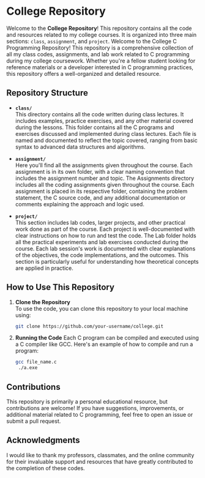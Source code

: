 # College Repository

Welcome to the **College Repository**! This repository contains all the code and resources related to my college courses. It is organized into three main sections: `class`, `assignment`, and `project`.
Welcome to the College C Programming Repository! This repository is a comprehensive collection of all my class codes, assignments, and lab work related to C programming during my college coursework. Whether you're a fellow student looking for reference materials or a developer interested in C programming practices, this repository offers a well-organized and detailed resource.
## Repository Structure

- **`class/`**  
  This directory contains all the code written during class lectures. It includes examples, practice exercises, and any other material covered during the lessons.
  This folder contains all the C programs and exercises discussed and implemented during class lectures. Each file is named and documented to reflect the topic covered, ranging from basic syntax to advanced data structures and algorithms.

- **`assignment/`**  
  Here you'll find all the assignments given throughout the course. Each assignment is in its own folder, with a clear naming convention that includes the assignment number and topic.
  The Assignments directory includes all the coding assignments given throughout the course. Each assignment is placed in its respective folder, containing the problem statement, the C source code, and any additional documentation or comments explaining the approach and logic used.
- **`project/`**  
  This section includes lab codes, larger projects, and other practical work done as part of the course. Each project is well-documented with clear instructions on how to run and test the code.
  The Lab folder holds all the practical experiments and lab exercises conducted during the course. Each lab session's work is documented with clear explanations of the objectives, the code implementations, and the outcomes. This section is particularly useful for understanding how theoretical concepts are applied in practice.

## How to Use This Repository

1. **Clone the Repository**  
   To use the code, you can clone this repository to your local machine using:
   ```bash
   git clone https://github.com/your-username/college.git

2. **Running the Code**
    Each C program can be compiled and executed using a C compiler like GCC. Here's an example of how to compile and run a program:
      ```bash
      gcc file_name.c
       ./a.exe

## Contributions
This repository is primarily a personal educational resource, but contributions are welcome! If you have suggestions, improvements, or additional material related to C programming, feel free to open an issue or submit a pull request.

## Acknowledgments
I would like to thank my professors, classmates, and the online community for their invaluable support and resources that have greatly contributed to the completion of these codes.
